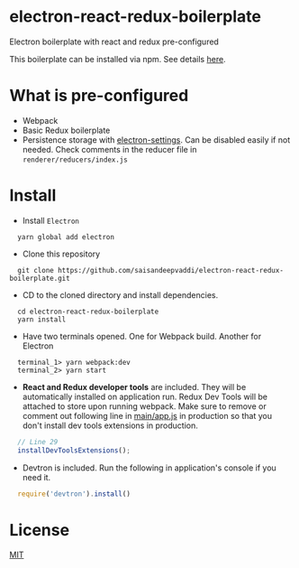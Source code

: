 # electron-react-redux-boilerplate
Electron boilerplate with react and redux pre-configured

This boilerplate can be installed via npm. See details [here][npm].

# What is pre-configured
- Webpack
- Basic Redux boilerplate
- Persistence storage with [electron-settings][1]. Can be disabled easily if not needed. Check comments in the reducer file in `renderer/reducers/index.js`

# Install

- Install `Electron`

```shell 
  yarn global add electron
```

- Clone this repository

```shell
  git clone https://github.com/saisandeepvaddi/electron-react-redux-boilerplate.git
```

- CD to the cloned directory and install dependencies.

```shell
  cd electron-react-redux-boilerplate
  yarn install
```

- Have two terminals opened. One for Webpack build. Another for Electron

```shell
  terminal_1> yarn webpack:dev
  terminal_2> yarn start
```

- **React and Redux developer tools** are included. They will be automatically installed on application run. Redux Dev Tools will be attached to store upon running webpack. Make sure to remove or comment out following line in [main/app.js](main/app.js) in production so that you don't install dev tools extensions in production.

```javascript
  // Line 29
  installDevToolsExtensions();
```


- Devtron is included. Run the following in application's console if you need it.

```javascript
  require('devtron').install()
```


# License

[MIT](https://github.com/saisandeepvaddi/electron-react-redux-boilerplate/blob/master/LICENSE) 



[1]: https://www.npmjs.com/package/electron-settings
[npm]: https://www.npmjs.com/package/electron-react-redux-boilerplate
